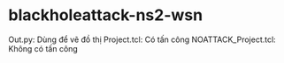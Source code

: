 # blackholeattack-ns2-wsn
Out.py: Dùng để vẽ đồ thị
Project.tcl: Có tấn công
NOATTACK_Project.tcl: Không có tấn công
